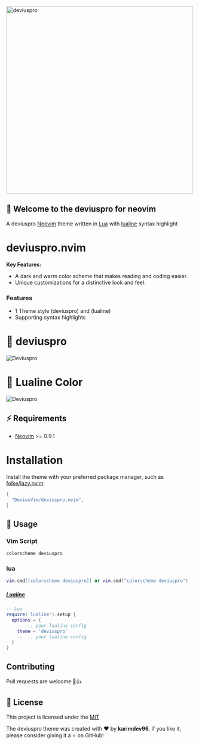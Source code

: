 <img width=500 alt="deviuspro" src="https://github.com/DeviusVim/onedarkpro.nvim/assets/62192487/1a3e0c3c-6393-487e-b76e-f879edb29dd4">

## 🥳 Welcome to the deviuspro for neovim

A deviuspro [Neovim](https://github.com/neovim/neovim) theme written in [Lua](https://www.lua.org) with [lualine](https://github.com/nvim-lualine/lualine.nvim) 
syntax highlight

# deviuspro.nvim

**Key Features:**
- A dark and warm color scheme that makes reading and coding easier.
- Unique customizations for a distinctive look and feel.

### Features
- 1 Theme style (deviuspro) and (lualine)
- Supporting syntax highlights
# 🤩 deviuspro

<img alt="Deviuspro" src="https://github.com/DeviusVim/onedarkpro.nvim/assets/62192487/1a645ba0-49ed-422b-88f2-8e957cbd6ffb">


# 🤩 Lualine Color
<img alt="Deviuspro" src="https://github.com/DeviusVim/onedarkpro.nvim/assets/62192487/08e7f14a-03db-454c-bc70-b8881ed13624">


##  ⚡️ Requirements

- [Neovim](https://github.com/neovim/neovim) >= 0.9.1

# Installation
Install the theme with your preferred package manager, such as
[folke/lazy.nvim](https://github.com/folke/lazy.nvim):

```lua
{
  "DeviusVim/deviuspro.nvim",
}
```
## 🚀 Usage
### Vim Script
```vim
colorscheme deviuspro
```
### lua
```lua
vim.cmd[[colorscheme deviuspro]] or vim.cmd("colorscheme deviuspro")
```

##### [Lualine](https://github.com/nvim-lualine/lualine.nvim)

```lua
-- Lua
require('lualine').setup {
  options = {
    -- ... your lualine config
    theme = 'deviuspro'
    -- ... your lualine config
  }
}
```

## Contributing
Pull requests are welcome 🎉👍.

## 📝 License
This project is licensed under the [MIT](https://opensource.org/license/mit/)


The deviuspro theme was created with ❤️ by **karimdev96**. if you like it, please consider giving it a ⭐️ on GitHub!
